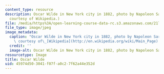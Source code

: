 ```yaml
---
content_type: resource
description: Oscar Wilde in New York city in 1882, photo by Napoleon Sarony. (Image
  courtesy of Wikipedia.)
file: /media/https%3A/open-learning-course-data-rc.s3.amazonaws.com/21l-705-major-authors-oscar-wilde-and-the-90s-spring-2003/45974d503041f07fa0c27f62a44e352d_21l-705s03.jpg
file_type: image/jpeg
image_metadata:
  caption: "Oscar Wilde in New York city in 1882, photo by Napoleon Sarony. (Image\
    \ courtesy of\_[Wikipedia](http://en.wikipedia.org/wiki/Main_Page).)"
  credit: ''
  image-alt: Oscar Wilde in New York city in 1882, photo by Napoleon Sarony.
resourcetype: Image
title: Oscar Wilde
uid: 45974d50-3041-f07f-a0c2-7f62a44e352d
---
```

